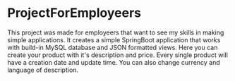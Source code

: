 # ProjectForEmployeers
This project was made for employeers that want to see my skills in making simple applications.
It creates a simple SpringBoot application that works with build-in MySQL database and JSON formatted views.
Here you can create your product with it's description and price. Every single product will have a creation date and update time. You can also change currency and language of description. 
